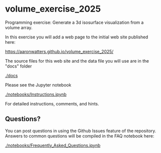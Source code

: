 # volume_exercise_2025
Programming exercise:  Generate a 3d isosurface visualization from a volume array.

In this exercise you will add a web page to the initial web site published here:

<a href="https://aaronwatters.github.io/volume_exercise_2025/">https://aaronwatters.github.io/volume_exercise_2025/</a>

The source files for this web site and the data file you will use are in the "docs" folder

<a href="./docs">./docs</a>

Please see the Jupyter notebook

<a href="./notebooks/Instructions.ipynb">./notebooks/Instructions.ipynb</a>

For detailed instructions, comments, and hints.

## Questions?

You can post questions in using the Github Issues feature of the repository.
Answers to common questions will be compiled in the FAQ notebook here:

<a href="./notebooks/Frequently_Asked_Questions.ipynb">./notebooks/Frequently_Asked_Questions.ipynb</a>

